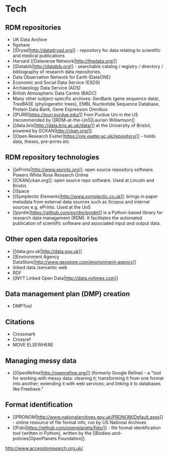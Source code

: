 # Tech #

## RDM repositories ##

 * UK Data Archive
 * figshare
 * [[Dryad|http://datadryad.org]] - repository for data relating to scientific and medical publications
 * Harvard [[Dataverse Network|http://thedata.org/]]
 * [[Databib|http://databib.org]] - searchable catalog / registry / directory / bibliography of research data repositories. 
 * Data Observation Network for Earth (DataONE)
 * Economic and Social Data Service (ESDS)
 * Archaeology Data Service (ADS)
 * British Atmospheric Data Centre (BADC)
 * Many other subject-specific archives: GenBank (gene sequence data), TreeBASE (phylogenetic trees), EMBL Nucleotide Sequence Database, Protein Data Bank, Gene Expression Omnibus
 * [[PURR|https://purr.purdue.edu/]] from Purdue Uni in the US (recommended by [[RDM-at-the-UoS|Laurian Williamson]]
 * [[data.bris|http://data.bris.ac.uk/data/]] at the University of Bristol, powered by [[CKAN|http://ckan.org/]].
 * [[Open Research Exeter|https://ore.exeter.ac.uk/repository/]] - holds data, theses, pre-prints etc

## RDM repository technologies ##

 * [[ePrints|http://www.eprints.org]]: open source repository software.  Powers White Rose Research Online
 * [[CKAN|ckan.org]]: open source repo software.  Used at Lincoln and Bristol.
 * DSpace
 * [[Symplectic Elements|http://www.symplectic.co.uk]]: brings in paper metadata from external data sources such as Scopus and internal sources e.g. ePrints.  Used at the UoS
 * [[pyrdm|https://github.com/pyrdm/pyrdm]] is a Python-based library for research data management (RDM). It facilitates the automated publication of scientific software and associated input and output data.

## Other open data repositories ##

 * [[data.gov.uk|http://data.gov.uk]]
 * [[Environment Agency DataStore|http://www.geostore.com/environment-agency]]
 * linked data /semantic web
 * RDF
 * [[NYT Linked Open Data|http://data.nytimes.com]]

## Data management plan (DMP) creation
 
 * DMPTool

## Citations ##

 * Crossmark
 * Crossref
 * MOVE ELSEWHERE

## Managing messy data ##

 * [[OpenRefine|http://openrefine.org/]] (formerly Google Refine) - a "tool for working with messy data: cleaning it; transforming it from one format into another; extending it with web services; and linking it to databases like Freebase."

## Format identification ##

 * [[PRONOM|http://www.nationalarchives.gov.uk/PRONOM/Default.aspx]] - online resource of file format info, run by US National Archives
 * [[Fido|https://github.com/openplanets/fido/]] - file format identification tool (written in Python), written by the [[Bodies-and-policies|OpenPlanets Foundation]].


http://www.accesstoresearch.org.uk/
